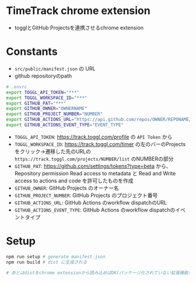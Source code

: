 # TimeTrack chrome extension

- togglとGitHub Projectsを連携させるchrome extension

# Constants

- `src/public/manifest.json` の URL
- github repositoryのpath

```sh
# .envrc
export TOGGL_API_TOKEN="***"
export TOGGL_WORKSPACE_ID="***"
export GITHUB_PAT="***"
export GITHUB_OWNER="OWNERNAME"
export GITHUB_PROJECT_NUMBER="NUMBER"
export GITHUB_ACTIONS_URL="https://api.github.com/repos/OWNER/REPONAME/dispatches"
export GITHUB_ACTIONS_EVENT_TYPE="EVENT_TYPE"
```

- `TOGGL_API_TOKEN`: https://track.toggl.com/profile の `API Token` から
- `TOGGL_WORKSPACE_ID`: https://track.toggl.com/timer の左のバーのProjectsをクリック→遷移した先のURLの `https://track.toggl.com/projects/NUMBER/list` のNUMBERの部分
- `GITHUB_PAT`: https://github.com/settings/tokens?type=beta から、Repository permission  Read access to metadata と Read and Write access to actions and code を許可したものを作成
- `GITHUB_OWNER`: GitHub Projects のオーナー名
- `GITHUB_PROJECT_NUMBER`: GitHub Projects のプロジェクト番号
- `GITHUB_ACTIONS_URL`: GitHub Actions のworkflow dispatchのURL
- `GITHUB_ACTIONS_EVENT_TYPE`: GitHub Actions のworkflow dispatchのイベントタイプ

# Setup

```sh
npm run setup # generate manifest.json
npm run build # dist に生成される

# あとはdistをchrome extensionから読み込めばOK(パッケージ化されていない拡張機能を読み込む)
```
